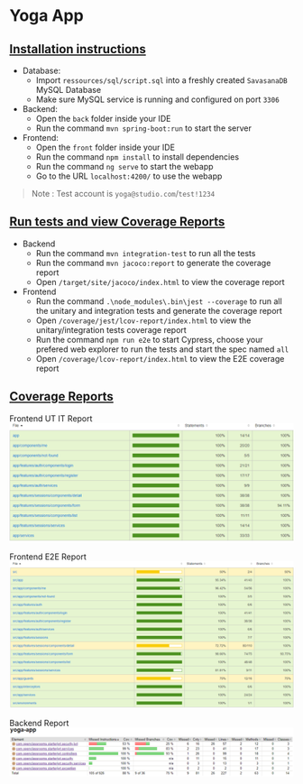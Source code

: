 # Yoga App

## <ins>Installation instructions
 - Database:
   - Import `ressources/sql/script.sql` into a freshly created `SavasanaDB` MySQL Database
   - Make sure MySQL service is running and configured on port `3306`
 - Backend:
   - Open the `back` folder inside your IDE
   - Run the command `mvn spring-boot:run` to start the server
 - Frontend:
   - Open the `front` folder inside your IDE
   - Run the command `npm install` to install dependencies
   - Run the command `ng serve` to start the webapp
   - Go to the URL `localhost:4200/` to use the webapp

> Note : Test account is `yoga@studio.com`/`test!1234`

## <ins>Run tests and view Coverage Reports
  - Backend
    - Run the command `mvn integration-test` to run all the tests
    - Run the command `mvn jacoco:report` to generate the coverage report
    - Open `/target/site/jacoco/index.html` to view the coverage report
  - Frontend
    - Run the command `.\node_modules\.bin\jest --coverage` to run all the unitary and integration tests and generate the coverage report
    - Open `/coverage/jest/lcov-report/index.html` to view the unitary/integration tests coverage report
    - Run the command `npm run e2e` to start Cypress, choose your prefered web explorer to run the tests and start the spec named `all`
    - Open `/coverage/lcov-report/index.html` to view the E2E coverage report


## <ins>Coverage Reports

Frontend UT IT Report
![Frontend UT IT Report](./front_utit_report.png)

Frontend E2E Report
![Frontend E2E Report](./front_e2e_report.png)

Backend Report
![Backend UT IT Report](./back_utit_report.png)